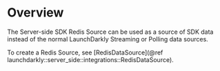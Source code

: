 # Overview

The Server-side SDK Redis Source can be used as a source of SDK data
instead of the normal LaunchDarkly Streaming or Polling data sources.

To create a Redis Source, see [RedisDataSource](@ref launchdarkly::server_side::integrations::RedisDataSource).
